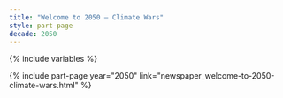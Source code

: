 ```yaml
---
title: "Welcome to 2050 – Climate Wars"
style: part-page
decade: 2050
---
```


{% include variables %}

{% include part-page year="2050" link="newspaper_welcome-to-2050-climate-wars.html" %}
